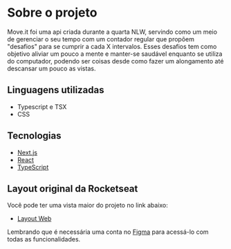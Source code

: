 # Sobre o projeto
Move.it foi uma api criada durante a quarta NLW, servindo como um meio de gerenciar o seu tempo com um contador regular que propõem "desafios" para se cumprir a cada X intervalos. Esses desafios tem como objetivo aliviar um pouco a mente e manter-se saudável enquanto se utiliza do computador, podendo ser coisas desde como fazer um alongamento até descansar um pouco as vistas. 

## Linguagens utilizadas
- Typescript e TSX
- CSS
## Tecnologias

- [Next.js](https://nextjs.org/)
- [React](https://reactjs.org)
- [TypeScript](https://www.typescriptlang.org/)

## Layout original da Rocketseat
Você pode ter uma vista maior do projeto no link abaixo:

- [Layout Web](https://www.figma.com/file/ge20pu3ofMOKoliUyKx1Nl/Move.it-1.0) 

Lembrando que é necessária uma conta no [Figma](http://figma.com/) para acessá-lo com todas as funcionalidades. 
